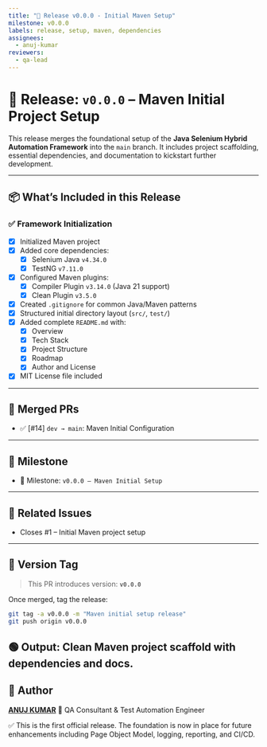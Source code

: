 ```yaml
---
title: "🚀 Release v0.0.0 - Initial Maven Setup"
milestone: v0.0.0
labels: release, setup, maven, dependencies
assignees:
  - anuj-kumar
reviewers:
  - qa-lead
---
```


# 🚀 Release: `v0.0.0` – Maven Initial Project Setup

This release merges the foundational setup of the **Java Selenium Hybrid Automation Framework** into the `main` branch. It includes project scaffolding, essential dependencies, and documentation to kickstart further development.

---

## 📦 What’s Included in this Release

### ✅ Framework Initialization

- [x] Initialized Maven project
- [x] Added core dependencies:
  - [x] Selenium Java `v4.34.0`
  - [x] TestNG `v7.11.0`
- [x] Configured Maven plugins:
  - [x] Compiler Plugin `v3.14.0` (Java 21 support)
  - [x] Clean Plugin `v3.5.0`
- [x] Created `.gitignore` for common Java/Maven patterns
- [x] Structured initial directory layout (`src/`, `test/`)
- [x] Added complete `README.md` with:
  - [x] Overview
  - [x] Tech Stack
  - [x] Project Structure
  - [x] Roadmap
  - [x] Author and License
- [x] MIT License file included

---

## 🔀 Merged PRs

- ✅ [#14] `dev → main`: Maven Initial Configuration

---

## 📌 Milestone

- 🎯 Milestone: `v0.0.0 – Maven Initial Setup`

---

## 🔗 Related Issues

- Closes #1 – Initial Maven project setup

---

## 🔖 Version Tag

> This PR introduces version:
> **`v0.0.0`**

Once merged, tag the release:

```bash
git tag -a v0.0.0 -m "Maven initial setup release"
git push origin v0.0.0
```

🟢 **Output**: Clean Maven project scaffold with dependencies and docs.
---

## 👤 Author
**[ANUJ KUMAR](https://www.linkedin.com/in/anuj-kumar-qa/)** 🏅 QA Consultant & Test Automation Engineer

✅ This is the first official release. The foundation is now in place for future enhancements including Page Object Model, logging, reporting, and CI/CD.
